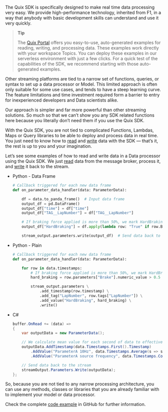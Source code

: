 The Quix SDK is specifically designed to make real time data processing
very easy. We provide high-performance technology, inherited from F1, in
a way that anybody with basic development skills can understand and use
it very quickly.

> **Tip**
> 
> The [Quix Portal](https://portal.platform.quix.ai) offers you
> easy-to-use, auto-generated examples for reading, writing, and
> processing data. These examples work directly with your workspace
> Topics. You can deploy these examples in our serverless environment
> with just a few clicks. For a quick test of the capabilities of the
> SDK, we recommend starting with those auto-generated examples.

Other streaming platforms are tied to a narrow set of functions,
queries, or syntax to set up a data processor or Model. This limited
approach is often only suitable for some use cases, and tends to have a
steep learning curve. The feature limitations and time investment
required form a barrier to entry for inexperienced developers and Data
scientists alike.

Our approach is simpler and far more powerful than other streaming
solutions. So much so that we can’t show you any SDK related functions
here because you literally don’t need them if you use the Quix SDK.

With the Quix SDK, you are not tied to complicated Functions, Lambdas,
Maps or Query libraries to be able to deploy and process data in real
time. You just need to know how to [read](read.md) and
[write](write.md) data with the SDK — that’s it, the rest is up to
you and your imagination.

Let’s see some examples of how to read and write data in a Data
processor using the Quix SDK. We just [read](read.md) data from the
message broker, process it, and [write](write.md) it back to the
stream.



  - Python - Data Frame
    
    ``` python
    # Callback triggered for each new data frame
    def on_parameter_data_handler(data: ParameterData):
    
        df = data.to_panda_frame()  # Input data frame
        output_df = pd.DataFrame()
        output_df["time"] = df["time"]
        output_df["TAG__LapNumber"] = df["TAG__LapNumber"]
    
        # If braking force applied is more than 50%, we mark HardBraking with True
        output_df["HardBraking"] = df.apply(lambda row: "True" if row.Brake > 0.5 else "False", axis=1)
    
        stream_output.parameters.write(output_df)  # Send data back to the stream
    ```

  - Python - Plain
    
    ``` python
    # Callback triggered for each new data frame
    def on_parameter_data_handler(data: ParameterData):
    
        for row in data.timestamps:
            # If braking force applied is more than 50%, we mark HardBraking with True
            hard_braking = row.parameters["Brake"].numeric_value > 0.5
    
            stream_output.parameters \
                .add_timestamp(row.timestamp) \
                .add_tag("LapNumber", row.tags["LapNumber"]) \
                .add_value("HardBraking", hard_braking) \
                .write()
    ```

  - C\#
    
    ``` cs
    buffer.OnRead += (data) =>
    {
        var outputData = new ParameterData();
    
        // We calculate mean value for each second of data to effectively down-sample source topic to 1Hz.
        outputData.AddTimestamp(data.Timestamps.First().Timestamp)
            .AddValue("ParameterA 10Hz", data.Timestamps.Average(s => s.Parameters["ParameterA"].NumericValue.GetValueOrDefault()))
            .AddValue("ParameterA source frequency", data.Timestamps.Count);
    
        // Send data back to the stream
        streamOutput.Parameters.Write(outputData);
    };
    ```



So, because you are not tied to any narrow processing architecture, you
can use any methods, classes or libraries that you are already familiar
with to implement your model or data processor.

Check the complete [code
example](https://github.com/quixai/car-data-model) in GitHub for further
information.
